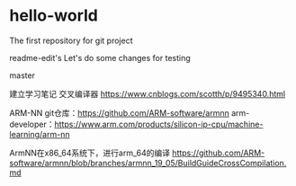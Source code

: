 # hello-world
The first repository for git project

readme-edit's
Let's do some changes for testing

master

建立学习笔记
交叉编译器
https://www.cnblogs.com/scotth/p/9495340.html

ARM-NN
git仓库：https://github.com/ARM-software/armnn
arm-developer：https://www.arm.com/products/silicon-ip-cpu/machine-learning/arm-nn

ArmNN在x86_64系统下，进行arm_64的编译
https://github.com/ARM-software/armnn/blob/branches/armnn_19_05/BuildGuideCrossCompilation.md
